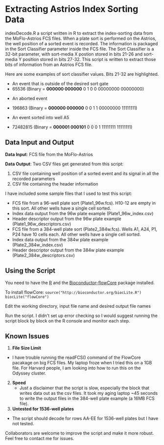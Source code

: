 Extracting Astrios Index Sorting Data
======
indexDecode.R a script written in R to extract the index-sorting data from the MoFlo-Astrios FCS files. When a plate sort is performed on the Astrios, the well position of a sorted event is recorded. The information is packaged in the Sort Classifier parameter inside the FCS file. The Sort Classifier is a 32-bit parameter, with sort-media X postion stored in bits 21-26 and sort-media Y position stored in bits 27-32. This script is written to extract those bits of information from an Astrios FCS file.

Here are some examples of sort classifier values. Bits 21-32 are highlighted.
* An event that is outside of the desired sort gate
 * 65536 (Binary = **000000 000000** 0 1 0 0 00000000 00000000)
- An aborted event
 * 196863 (Binary = **000000 000000** 0 0 1 1 00000000 11111111)
- An event sorted into well A5
 * 72482815 (Binary = **000001 000101** 0 0 0 1 11111111 11111111)

## Data Input and Output
**Data Input**: FCS file from the MoFlo-Astrios

**Data Output**:
Two CSV files get generated from this script:
1. CSV file containing well position of a sorted event and its signal in all the recorded parameters
2. CSV file containing the header information

I have included some sample files that I used to test this script:  
- FCS file from a 96-well plate sort (Plate1_96w.fcs). H10-12 are empty in this sort. All other wells have a single cell sorted.
- Index data output from the 96w plate example (Plate1_96w_index.csv)
- Header descriptor output from the 96w plate example (Plate1_96w_descriptors.csv)
- FCS file from a 384-well plate sort (Plate2_384w.fcs). Wells A1, A24, P1, P24 have 10 cells each. All other wells have a single cell sorted.
- Index data output from the 384w plate example (Plate2_384w_index.csv)
- Header descriptor output from the 384w plate example (Plate2_384w_descriptors.csv)

## Using the Script
You need to have the [R](http://www.r-project.org/) and the [Bioconductor-flowCore](http://www.bioconductor.org/packages/release/bioc/html/flowCore.html) package installed.

To install flowCore:
`source("http://bioconductor.org/biocLite.R")`
`biocLite("flowCore")`

Edit the working directory, input file name and desired output file names

Run the script. I didn't set up error checking so I would suggest running the script block by block on the R console and monitor each step.


## Known Issues
1. **File Size Limit**
  -  I have trouble running the readFCS() command of the FlowCore pacakage on big FCS files. My laptop froze when I tried this on a 1GB file. For Harvard people, I am looking into how to run this on the Odyssey cluster.
2. **Speed**  
   - Just a disclaimer that the script is slow, especially the block that writes data out as the csv files. It took my aging laptop ~45 seconds to write the output files in the 384-well plate example (a 16MB FCS file).
3. **Untested for 1536-well plates**
 - The script should decode for rows AA-EE for 1536-well plates but I have not tested.

Collaborators are welcome to improve the script and make it more robust. Feel free to contact me for issues.
